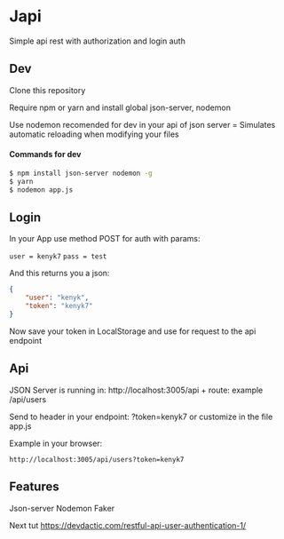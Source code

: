 # Japi

Simple api rest with authorization and login auth

## Dev

Clone this repository

Require npm or yarn and install global json-server, nodemon

Use nodemon recomended for dev in your api of json server = Simulates automatic reloading when modifying your files

#### Commands for dev

```sh
$ npm install json-server nodemon -g
$ yarn
$ nodemon app.js
```

## Login

In your App use method POST for auth with params:

`user = kenyk7`
`pass = test`

And this returns you a json:

```json
{
    "user": "kenyk",
    "token": "kenyk7"
}
```

Now save your token in LocalStorage and use for request to the api endpoint


## Api

JSON Server is running in: http://localhost:3005/api + route: example /api/users

Send to header in your endpoint: ?token=kenyk7 or customize in the file app.js

Example in your browser:

`http://localhost:3005/api/users?token=kenyk7`


## Features

Json-server
Nodemon
Faker

Next tut
https://devdactic.com/restful-api-user-authentication-1/